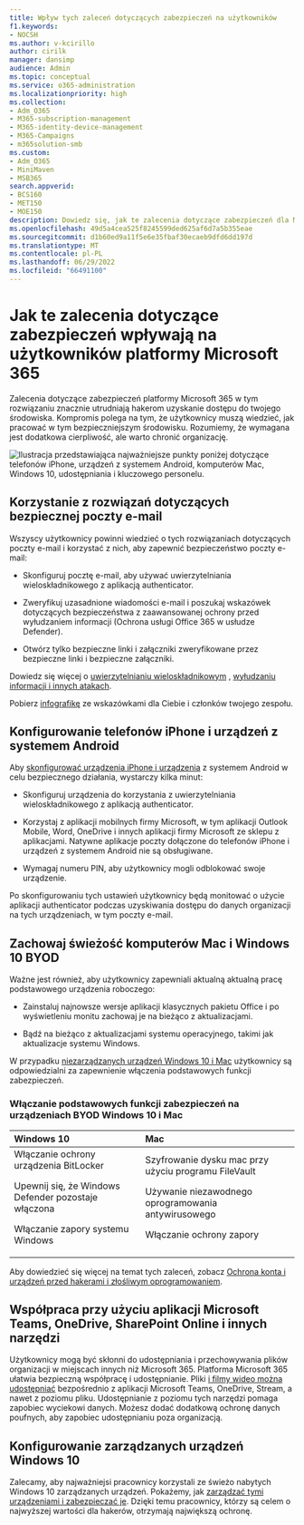 ```yaml
---
title: Wpływ tych zaleceń dotyczących zabezpieczeń na użytkowników
f1.keywords:
- NOCSH
ms.author: v-kcirillo
author: cirilk
manager: dansimp
audience: Admin
ms.topic: conceptual
ms.service: o365-administration
ms.localizationpriority: high
ms.collection:
- Adm_O365
- M365-subscription-management
- M365-identity-device-management
- M365-Campaigns
- m365solution-smb
ms.custom:
- Adm_O365
- MiniMaven
- MSB365
search.appverid:
- BCS160
- MET150
- MOE150
description: Dowiedz się, jak te zalecenia dotyczące zabezpieczeń dla Microsoft 365 Business Premium wpływają na użytkowników i chronią dane.
ms.openlocfilehash: 49d5a4cea525f8245599ded625af6d7a5b355eae
ms.sourcegitcommit: d1b60ed9a11f5e6e35fbaf30ecaeb9dfd6dd197d
ms.translationtype: MT
ms.contentlocale: pl-PL
ms.lasthandoff: 06/29/2022
ms.locfileid: "66491100"
---
```

# <a name="how-these-security-recommendations-affect-your-microsoft-365-users"></a>Jak te zalecenia dotyczące zabezpieczeń wpływają na użytkowników platformy Microsoft 365

Zalecenia dotyczące zabezpieczeń platformy Microsoft 365 w tym rozwiązaniu znacznie utrudniają hakerom uzyskanie dostępu do twojego środowiska. Kompromis polega na tym, że użytkownicy muszą wiedzieć, jak pracować w tym bezpieczniejszym środowisku. Rozumiemy, że wymagana jest dodatkowa cierpliwość, ale warto chronić organizację.

![Ilustracja przedstawiająca najważniejsze punkty poniżej dotyczące telefonów iPhone, urządzeń z systemem Android, komputerów Mac, Windows 10, udostępniania i kluczowego personelu.](../media/M365-democracy-Users_900px.png)

## <a name="use-secure-email-practices"></a>Korzystanie z rozwiązań dotyczących bezpiecznej poczty e-mail

Wszyscy użytkownicy powinni wiedzieć o tych rozwiązaniach dotyczących poczty e-mail i korzystać z nich, aby zapewnić bezpieczeństwo poczty e-mail:

- Skonfiguruj pocztę e-mail, aby używać uwierzytelniania wieloskładnikowego z aplikacją authenticator.

- Zweryfikuj uzasadnione wiadomości e-mail i poszukaj wskazówek dotyczących bezpieczeństwa z zaawansowanej ochrony przed wyłudzaniem informacji (Ochrona usługi Office 365 w usłudze Defender).

- Otwórz tylko bezpieczne linki i załączniki zweryfikowane przez bezpieczne linki i bezpieczne załączniki.

Dowiedz się więcej o [uwierzytelnianiu wieloskładnikowym](m365bp-multifactor-authentication.md) , [wyłudzaniu informacji i innych atakach](m365bp-avoid-phishing-and-attacks.md).

Pobierz [infografikę](m365-campaigns-protect-campaign-infographic.md) ze wskazówkami dla Ciebie i członków twojego zespołu.

## <a name="set-up-iphones-and-android-devices"></a>Konfigurowanie telefonów iPhone i urządzeń z systemem Android

Aby [skonfigurować urządzenia iPhone i urządzenia](../business/set-up-mobile-devices.md) z systemem Android w celu bezpiecznego działania, wystarczy kilka minut:

- Skonfiguruj urządzenia do korzystania z uwierzytelniania wieloskładnikowego z aplikacją authenticator.

- Korzystaj z aplikacji mobilnych firmy Microsoft, w tym aplikacji Outlook Mobile, Word, OneDrive i innych aplikacji firmy Microsoft ze sklepu z aplikacjami. Natywne aplikacje poczty dołączone do telefonów iPhone i urządzeń z systemem Android nie są obsługiwane. 

- Wymagaj numeru PIN, aby użytkownicy mogli odblokować swoje urządzenie.

Po skonfigurowaniu tych ustawień użytkownicy będą monitować o użycie aplikacji authenticator podczas uzyskiwania dostępu do danych organizacji na tych urządzeniach, w tym poczty e-mail.

## <a name="keep-byod-macs-and-windows-10-pcs-fresh"></a>Zachowaj świeżość komputerów Mac i Windows 10 BYOD

Ważne jest również, aby użytkownicy zapewniali aktualną aktualną pracę podstawowego urządzenia roboczego:

- Zainstaluj najnowsze wersje aplikacji klasycznych pakietu Office i po wyświetleniu monitu zachowaj je na bieżąco z aktualizacjami.

- Bądź na bieżąco z aktualizacjami systemu operacyjnego, takimi jak aktualizacje systemu Windows.

W przypadku [niezarządzanych urządzeń Windows 10 i Mac](m365bp-protect-pcs-macs.md) użytkownicy są odpowiedzialni za zapewnienie włączenia podstawowych funkcji zabezpieczeń.

### <a name="enable-basic-security-capabilities-on-byod-windows-10-and-mac-devices"></a>Włączanie podstawowych funkcji zabezpieczeń na urządzeniach BYOD Windows 10 i Mac

|**Windows 10**|**Mac**|
|:-----|:------|
|Włączanie ochrony urządzenia BitLocker<p><p> Upewnij się, że Windows Defender pozostaje włączona <p>Włączanie zapory systemu Windows| Szyfrowanie dysku mac przy użyciu programu FileVault <p><p>Używanie niezawodnego oprogramowania antywirusowego <p>Włączanie ochrony zapory|

Aby dowiedzieć się więcej na temat tych zaleceń, zobacz [Ochrona konta i urządzeń przed hakerami i złośliwym oprogramowaniem](https://support.office.com/article/Protect-your-account-and-devices-from-hackers-and-malware-066d6216-a56b-4f90-9af3-b3a1e9a327d6#ID0EAABAAA=Windows_10).

## <a name="collaborate-using-microsoft-teams-onedrive-sharepoint-online-and-other-tools"></a>Współpraca przy użyciu aplikacji Microsoft Teams, OneDrive, SharePoint Online i innych narzędzi

Użytkownicy mogą być skłonni do udostępniania i przechowywania plików organizacji w miejscach innych niż Microsoft 365. Platforma Microsoft 365 ułatwia bezpieczną współpracę i udostępnianie. Pliki [i filmy wideo można udostępniać](share-files-and-videos.md) bezpośrednio z aplikacji Microsoft Teams, OneDrive, Stream, a nawet z poziomu pliku. Udostępnianie z poziomu tych narzędzi pomaga zapobiec wyciekowi danych. Możesz dodać dodatkową ochronę danych poufnych, aby zapobiec udostępnianiu poza organizacją.

## <a name="set-up-managed-windows-10-devices"></a>Konfigurowanie zarządzanych urządzeń Windows 10

Zalecamy, aby najważniejsi pracownicy korzystali ze świeżo nabytych Windows 10 zarządzanych urządzeń. Pokażemy, jak [zarządzać tymi urządzeniami i zabezpieczać je](../business/set-up-windows-devices.md?toc=/microsoft-365/campaigns/toc.json). Dzięki temu pracownicy, którzy są celem o najwyższej wartości dla hakerów, otrzymają największą ochronę.
